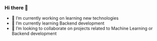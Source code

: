 ### Hi there 👋

<!--
**pk2409/pk2409** is a ✨ _special_ ✨ repository because its `README.md` (this file) appears on your GitHub profile.

Here are some ideas to get you started:-->

- 🔭 I’m currently working on learning new technologies
- 🌱 I’m currently learning Backend development
- 👯 I’m looking to collaborate on projects related to Machine Learning or Backend development


